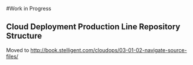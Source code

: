 #Work in Progress

## Cloud Deployment Production Line Repository Structure

Moved to http://book.stelligent.com/cloudops/03-01-02-navigate-source-files/
